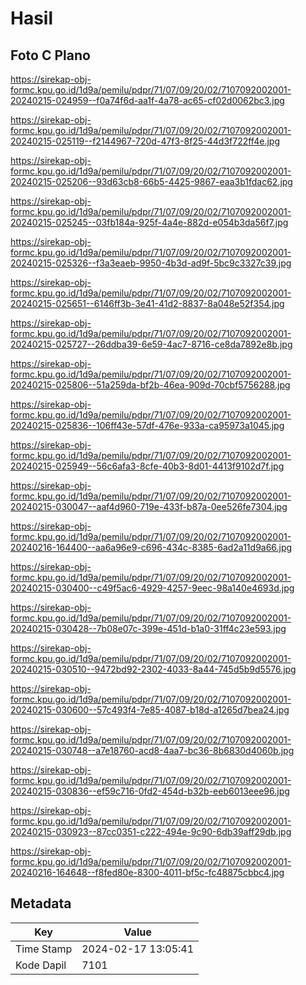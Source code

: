 # Hasil

## Foto C Plano

https://sirekap-obj-formc.kpu.go.id/1d9a/pemilu/pdpr/71/07/09/20/02/7107092002001-20240215-024959--f0a74f6d-aa1f-4a78-ac65-cf02d0062bc3.jpg

https://sirekap-obj-formc.kpu.go.id/1d9a/pemilu/pdpr/71/07/09/20/02/7107092002001-20240215-025119--f2144967-720d-47f3-8f25-44d3f722ff4e.jpg

https://sirekap-obj-formc.kpu.go.id/1d9a/pemilu/pdpr/71/07/09/20/02/7107092002001-20240215-025206--93d63cb8-66b5-4425-9867-eaa3b1fdac62.jpg

https://sirekap-obj-formc.kpu.go.id/1d9a/pemilu/pdpr/71/07/09/20/02/7107092002001-20240215-025245--03fb184a-925f-4a4e-882d-e054b3da56f7.jpg

https://sirekap-obj-formc.kpu.go.id/1d9a/pemilu/pdpr/71/07/09/20/02/7107092002001-20240215-025326--f3a3eaeb-9950-4b3d-ad9f-5bc9c3327c39.jpg

https://sirekap-obj-formc.kpu.go.id/1d9a/pemilu/pdpr/71/07/09/20/02/7107092002001-20240215-025651--6146ff3b-3e41-41d2-8837-8a048e52f354.jpg

https://sirekap-obj-formc.kpu.go.id/1d9a/pemilu/pdpr/71/07/09/20/02/7107092002001-20240215-025727--26ddba39-6e59-4ac7-8716-ce8da7892e8b.jpg

https://sirekap-obj-formc.kpu.go.id/1d9a/pemilu/pdpr/71/07/09/20/02/7107092002001-20240215-025806--51a259da-bf2b-46ea-909d-70cbf5756288.jpg

https://sirekap-obj-formc.kpu.go.id/1d9a/pemilu/pdpr/71/07/09/20/02/7107092002001-20240215-025836--106ff43e-57df-476e-933a-ca95973a1045.jpg

https://sirekap-obj-formc.kpu.go.id/1d9a/pemilu/pdpr/71/07/09/20/02/7107092002001-20240215-025949--56c6afa3-8cfe-40b3-8d01-4413f9102d7f.jpg

https://sirekap-obj-formc.kpu.go.id/1d9a/pemilu/pdpr/71/07/09/20/02/7107092002001-20240215-030047--aaf4d960-719e-433f-b87a-0ee526fe7304.jpg

https://sirekap-obj-formc.kpu.go.id/1d9a/pemilu/pdpr/71/07/09/20/02/7107092002001-20240216-164400--aa6a96e9-c696-434c-8385-6ad2a11d9a66.jpg

https://sirekap-obj-formc.kpu.go.id/1d9a/pemilu/pdpr/71/07/09/20/02/7107092002001-20240215-030400--c49f5ac6-4929-4257-9eec-98a140e4693d.jpg

https://sirekap-obj-formc.kpu.go.id/1d9a/pemilu/pdpr/71/07/09/20/02/7107092002001-20240215-030428--7b08e07c-399e-451d-b1a0-31ff4c23e593.jpg

https://sirekap-obj-formc.kpu.go.id/1d9a/pemilu/pdpr/71/07/09/20/02/7107092002001-20240215-030510--9472bd92-2302-4033-8a44-745d5b9d5576.jpg

https://sirekap-obj-formc.kpu.go.id/1d9a/pemilu/pdpr/71/07/09/20/02/7107092002001-20240215-030600--57c493f4-7e85-4087-b18d-a1265d7bea24.jpg

https://sirekap-obj-formc.kpu.go.id/1d9a/pemilu/pdpr/71/07/09/20/02/7107092002001-20240215-030748--a7e18760-acd8-4aa7-bc36-8b6830d4060b.jpg

https://sirekap-obj-formc.kpu.go.id/1d9a/pemilu/pdpr/71/07/09/20/02/7107092002001-20240215-030836--ef59c716-0fd2-454d-b32b-eeb6013eee96.jpg

https://sirekap-obj-formc.kpu.go.id/1d9a/pemilu/pdpr/71/07/09/20/02/7107092002001-20240215-030923--87cc0351-c222-494e-9c90-6db39aff29db.jpg

https://sirekap-obj-formc.kpu.go.id/1d9a/pemilu/pdpr/71/07/09/20/02/7107092002001-20240216-164648--f8fed80e-8300-4011-bf5c-fc48875cbbc4.jpg


## Metadata

| Key        | Value               |
| ---------- | ------------------- |
| Time Stamp | 2024-02-17 13:05:41 |
| Kode Dapil | 7101                |




